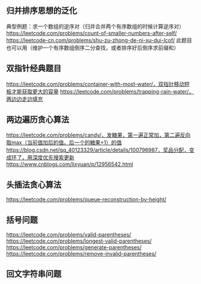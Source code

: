 ## 归并排序思想的泛化
典型例题：求一个数组的逆序对（归并合并两个有序数组的时候计算逆序对）
https://leetcode.com/problems/count-of-smaller-numbers-after-self/
https://leetcode-cn.com/problems/shu-zu-zhong-de-ni-xu-dui-lcof/
此题目也可以用（维护一个有序数组倒序二分查找，或者排序好后倒序求前缀和）
## 双指针经典题目
https://leetcode.com/problems/container-with-most-water/，双指针移动短板才能获取更大的容量
https://leetcode.com/problems/trapping-rain-water/，两边边走边填充

## 两边遍历贪心算法
https://leetcode.com/problems/candy/，发糖果，第一遍正常加，第二遍反向取max（当前值加后的值，后一个的糖果+1）的值
https://blog.csdn.net/qq_40123329/article/details/100796987，奖品分配，变成环了，用深度优先搜索更新
https://www.cnblogs.com/lixyuan/p/12956542.html

## 头插法贪心算法
https://leetcode.com/problems/queue-reconstruction-by-height/

## 括号问题
https://leetcode.com/problems/valid-parentheses/
https://leetcode.com/problems/longest-valid-parentheses/
https://leetcode.com/problems/generate-parentheses/
https://leetcode.com/problems/remove-invalid-parentheses/
## 回文字符串问题